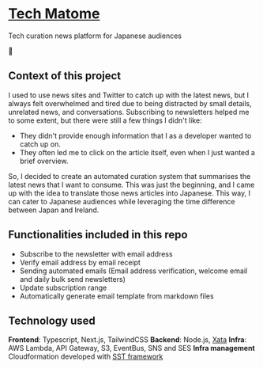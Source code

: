 # [Tech Matome](https://techmatome.com/)
Tech curation news platform for Japanese audiences

<icon>📱</icon>

## Context of this project
I used to use news sites and Twitter to catch up with the latest news, but I always felt overwhelmed and tired due to being distracted by small details, unrelated news, and conversations. Subscribing to newsletters helped me to some extent, but there were still a few things I didn't like:

- They didn't provide enough information that I as a developer wanted to catch up on.
- They often led me to click on the article itself, even when I just wanted a brief overview.

So, I decided to create an automated curation system that summarises the latest news that I want to consume. This was just the beginning, and I came up with the idea to translate those news articles into Japanese. This way, I can cater to Japanese audiences while leveraging the time difference between Japan and Ireland.

## Functionalities included in this repo

- Subscribe to the newsletter with email address
- Verify email address by email receipt
- Sending automated emails (Email address verification, welcome email and daily bulk send newsletters)
- Update subscription range
- Automatically generate email template from markdown files

## Technology used
**Frontend**: Typescript, Next.js, TailwindCSS
**Backend**: Node.js, [Xata](https://xata.io/)
**Infra**: AWS Lambda, API Gateway, S3, EventBus, SNS and SES
**Infra management** Cloudformation developed with [SST framework](https://sst.dev/)

